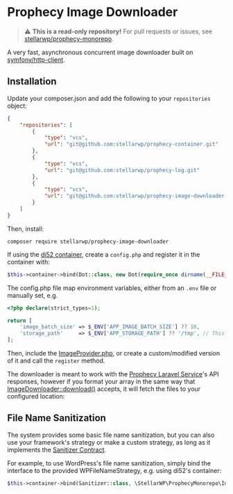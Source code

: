 # Prophecy Image Downloader

> ⚠️ **This is a read-only repository!**
> For pull requests or issues, see [stellarwp/prophecy-monorepo](https://github.com/stellarwp/prophecy-monorepo).

A very fast, asynchronous concurrent image downloader built on [symfony/http-client](https://symfony.com/doc/current/http_client.html).

## Installation

Update your composer.json and add the following to your `repositories` object:

```json
{
    "repositories": [
        {
            "type": "vcs",
            "url": "git@github.com:stellarwp/prophecy-container.git"
        },
        {
            "type": "vcs",
            "url": "git@github.com:stellarwp/prophecy-log.git"
        },
        {
            "type": "vcs",
            "url": "git@github.com:stellarwp/prophecy-image-downloader.git"
        }        
    ]
}
```

Then, install:

```shell
composer require stellarwp/prophecy-image-downloader
```

If using the [di52 container](https://github.com/lucatume/di52), create a `config.php` and register
it in the container with:

```php
$this->container->bind(Dot::class, new Dot(require_once dirname(__FILE__) . '/config.php'));
```

The config.php file map environment variables, either from an `.env` file or manually set, e.g.

```php
<?php declare(strict_types=1);

return [
    'image_batch_size' => $_ENV['APP_IMAGE_BATCH_SIZE'] ?? 10,
	'storage_path'     => $_ENV['APP_STORAGE_PATH'] ?? '/tmp', // This could be the path to your wp-content/uploads folder.
];
```


Then, include the [ImageProvider.php](./ImageProvider.php), or create a custom/modified version 
of it and call the `register` method.

The downloader is meant to work with the [Prophecy Laravel Service](https://github.com/stellarwp/prophecy)'s API responses, however
if you format your array in the same way that [ImageDownloader::download()](./ImageDownloader.php) accepts, it will
fetch the files to your configured location:


## File Name Sanitization

The system provides some basic file name sanitization, but you can also use your framework's strategy or
make a custom strategy, as long as it implements the [Sanitizer Contract](./Sanitization/Contracts/Sanitizer.php).

For example, to use WordPress's file name sanitization, simply bind the interface to the provided WPFileNameStrategy, e.g. using
di52's container:

```php
$this->container->bind(Sanitizer::class, \StellarWP\ProphecyMonorepo\ImageDownloader\Sanitization\Sanitizers\WPFileNameSanitizer::class);
```
